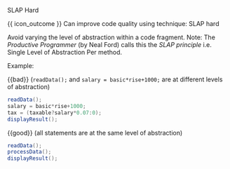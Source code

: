 <span id="title">SLAP Hard</span>

<span id="prereqs"></span>

<span id="outcomes">{{ icon_outcome }} Can improve code quality using technique: SLAP hard </span>

<div id="body">

Avoid varying the level of <trigger trigger="click" for="modal:slap-abstraction">abstraction</trigger> within a code fragment.
Note: The _Productive Programmer_ (by Neal Ford) calls this the _SLAP principle_ i.e. Single Level of Abstraction Per method.

<box>

Example:

{{bad}} (`readData();` and `salary = basic*rise+1000;` are at different levels of abstraction)
```java
readData();
salary = basic*rise+1000;
tax = (taxable?salary*0.07:0);
displayResult();
```

{{good}} (all statements are at the same level of abstraction)
```java
readData();
processData();
displayResult();
```

</box>

<modal title="" id="modal:slap-abstraction">
  <include src="../../../../designFundamentals/abstraction/what/unit-inElsewhere-asFlat.md" boilerplate/>
</modal>


</div>

<div id="extras">
</div>